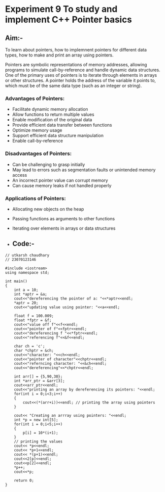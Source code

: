 # Experiment 9 To study and implement C++ Pointer basics
## Aim:-
To learn about pointers, how to implemnent pointers for different data types, how to make and print an array using pointers.






Pointers are symbolic representations of memory addresses, allowing programs to simulate call-by-reference and handle dynamic data structures. One of the primary uses of pointers is to iterate through elements in arrays or other structures. A pointer holds the address of the variable it points to, which must be of the same data type (such as an integer or string).

### Advantages of Pointers:
- Facilitate dynamic memory allocation
- Allow functions to return multiple values
- Enable modification of the original data
- Provide efficient data transfer between functions
- Optimize memory usage
- Support efficient data structure manipulation
- Enable call-by-reference

### Disadvantages of Pointers:
- Can be challenging to grasp initially
- May lead to errors such as segmentation faults or unintended memory access
- An incorrect pointer value can corrupt memory
- Can cause memory leaks if not handled properly

### Applications of Pointers:
- Allocating new objects on the heap
- Passing functions as arguments to other functions
- Iterating over elements in arrays or data structures

- ## Code:-
```
// utkarsh chaudhary
// 23070123146

#include <iostream>
using namespace std;

int main()
{
    int a = 10;
    int *aptr = &a;
    cout<<"dereferencing the pointer of a: "<<*aptr<<endl;
    *aptr = 20;
    cout<<"updating value using pointer: "<<a<<endl;

    float f = 100.009;
    float *fptr = &f;
    cout<<"value off f"<<f<<endl;
    cout<<"pointer of f"<<fptr<<endl;
    cout<<"dereferencing f "<<*fptr<<endl;
    cout<<"referencing f"<<&f<<endl;

    char ch = 'c';
    char *chptr = &ch;
    cout<<"character: "<<ch<<endl;
    cout<<"pointer of character"<<chptr<<endl;
    cout<<"referncing character: "<<&ch<<endl;
    cout<<"dereferencing"<<*chptr<<endl;

    int arr[] = {5,90,30};
    int *arr_ptr = &arr[3];
    cout<<arr_ptr<<endl;
    cout<<"printing an array by dereferencing its pointers: "<<endl;
    for(int i = 0;i<3;i++)
    {
        cout<<(*(arr+i))<<endl; // printing the array using pointers 
    }

    cout<< "Creating an arrray using pointers: "<<endl;
    int *p = new int[5];
    for(int i = 0;i<5;i++)
    {
        p[i] = 10*(i+1);
    }
    // printing the values 
    cout<< *p<<endl;
    cout<< *p+1<<endl;
    cout<< *(p+1)<<endl;
    cout<<2[p]<<endl;
    cout<<p[2]<<endl;
    *p++;
    cout<<*p;

    return 0;
}
```
